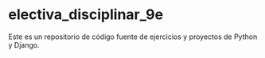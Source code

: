 # electiva_disciplinar_9e
Este es un repositorio de código fuente de ejercicios y proyectos de Python y Django.
